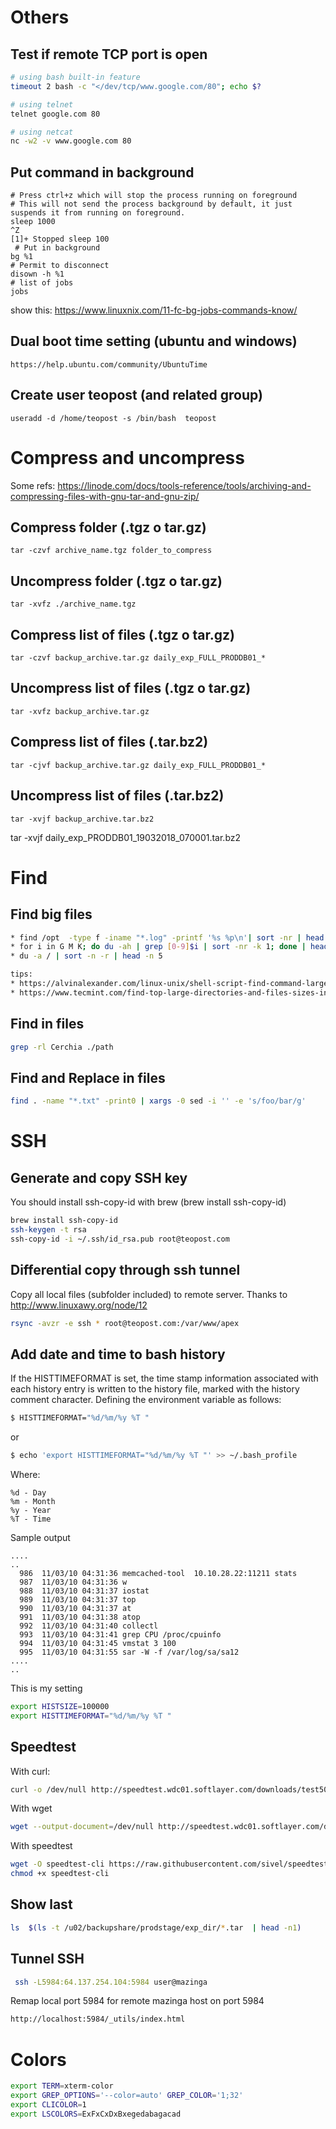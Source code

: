 # Others


## Test if remote TCP port is open

```bash
# using bash built-in feature
timeout 2 bash -c "</dev/tcp/www.google.com/80"; echo $?

# using telnet
telnet google.com 80

# using netcat
nc -w2 -v www.google.com 80
```

## Put command in background

```
# Press ctrl+z which will stop the process running on foreground
# This will not send the process background by default, it just suspends it from running on foreground.
sleep 1000
^Z
[1]+ Stopped sleep 100
 # Put in background
bg %1
# Permit to disconnect
disown -h %1
# list of jobs
jobs
```
show this: https://www.linuxnix.com/11-fc-bg-jobs-commands-know/


## Dual boot time setting (ubuntu and windows)

```
https://help.ubuntu.com/community/UbuntuTime
```
## Create user teopost (and related group)

```
useradd -d /home/teopost -s /bin/bash  teopost
```


# Compress and uncompress
Some refs: https://linode.com/docs/tools-reference/tools/archiving-and-compressing-files-with-gnu-tar-and-gnu-zip/

## Compress folder (.tgz o tar.gz)

    tar -czvf archive_name.tgz folder_to_compress

## Uncompress folder (.tgz o tar.gz)

    tar -xvfz ./archive_name.tgz
    
## Compress list of files (.tgz o tar.gz)

    tar -czvf backup_archive.tar.gz daily_exp_FULL_PRODDB01_*
    
## Uncompress list of files (.tgz o tar.gz)

    tar -xvfz backup_archive.tar.gz

## Compress list of files (.tar.bz2)

    tar -cjvf backup_archive.tar.gz daily_exp_FULL_PRODDB01_*

## Uncompress list of files (.tar.bz2)

    tar -xvjf backup_archive.tar.bz2
    
tar  -xvjf  daily_exp_PRODDB01_19032018_070001.tar.bz2
# Find

## Find big files

``` bash
* find /opt  -type f -iname "*.log" -printf '%s %p\n'| sort -nr | head -10
* for i in G M K; do du -ah | grep [0-9]$i | sort -nr -k 1; done | head -n 11
* du -a / | sort -n -r | head -n 5

tips: 
* https://alvinalexander.com/linux-unix/shell-script-find-command-large-files
* https://www.tecmint.com/find-top-large-directories-and-files-sizes-in-linux/

```

## Find in files

``` bash
grep -rl Cerchia ./path
```

## Find and Replace in files

``` bash
find . -name "*.txt" -print0 | xargs -0 sed -i '' -e 's/foo/bar/g'
```

# SSH

## Generate and copy SSH key

You should install ssh-copy-id with brew (brew install ssh-copy-id)
``` bash
brew install ssh-copy-id
ssh-keygen -t rsa
ssh-copy-id -i ~/.ssh/id_rsa.pub root@teopost.com
```

## Differential copy through ssh tunnel

Copy all local files (subfolder included) to remote server. Thanks to http://www.linuxawy.org/node/12
``` bash
rsync -avzr -e ssh * root@teopost.com:/var/www/apex 
```

Add date and time to bash history
---
If the HISTTIMEFORMAT is set, the time stamp information associated with each history entry is written to the history file, marked with the history comment character. Defining the environment variable as follows:

``` bash
$ HISTTIMEFORMAT="%d/%m/%y %T "
```

or 

``` bash
$ echo 'export HISTTIMEFORMAT="%d/%m/%y %T "' >> ~/.bash_profile
```

Where:

    %d - Day
    %m - Month
    %y - Year
    %T - Time

Sample output

    ....
    ..
      986  11/03/10 04:31:36 memcached-tool  10.10.28.22:11211 stats
      987  11/03/10 04:31:36 w
      988  11/03/10 04:31:37 iostat
      989  11/03/10 04:31:37 top
      990  11/03/10 04:31:37 at
      991  11/03/10 04:31:38 atop
      992  11/03/10 04:31:40 collectl
      993  11/03/10 04:31:41 grep CPU /proc/cpuinfo
      994  11/03/10 04:31:45 vmstat 3 100
      995  11/03/10 04:31:55 sar -W -f /var/log/sa/sa12
    ....
    ..

This is my setting

``` bash
export HISTSIZE=100000
export HISTTIMEFORMAT="%d/%m/%y %T "
 ```

Speedtest
---

With curl:

```bash
curl -o /dev/null http://speedtest.wdc01.softlayer.com/downloads/test500.zip	
```

With wget

```bash
wget --output-document=/dev/null http://speedtest.wdc01.softlayer.com/downloads/test500.zip
```

With speedtest

```bash
wget -O speedtest-cli https://raw.githubusercontent.com/sivel/speedtest-cli/master/speedtest.py
chmod +x speedtest-cli
```

Show last
---
```bash
ls  $(ls -t /u02/backupshare/prodstage/exp_dir/*.tar  | head -n1)
```


Tunnel SSH
---

``` bash
 ssh -L5984:64.137.254.104:5984 user@mazinga
``` 
Remap local port 5984 for remote mazinga host on port 5984

 ``` bash
http://localhost:5984/_utils/index.html
 ``` 
 
# Colors

```bash
export TERM=xterm-color
export GREP_OPTIONS='--color=auto' GREP_COLOR='1;32'
export CLICOLOR=1
export LSCOLORS=ExFxCxDxBxegedabagacad
```
